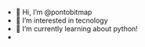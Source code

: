 - 👋 Hi, I’m @pontobitmap
- 👀 I’m interested in tecnology
- 🌱 I’m currently learning about python!
-
<!---
pontobitmap/pontobitmap is a ✨ special ✨ repository because its `README.md` (this file) appears on your GitHub profile.
You can click the Preview link to take a look at your changes.
--->
